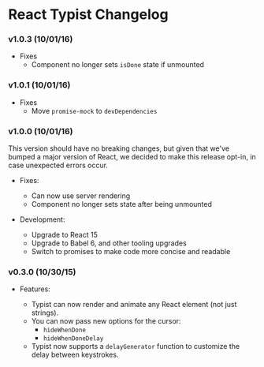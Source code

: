 # React Typist Changelog


### v1.0.3 (10/01/16)

- Fixes
  + Component no longer sets `isDone` state if unmounted


### v1.0.1 (10/01/16)

- Fixes
  + Move `promise-mock` to `devDependencies`


### v1.0.0 (10/01/16)

This version should have no breaking changes, but given that we've bumped a
major version of React, we decided to  make this release opt-in, in case
unexpected errors occur.

- Fixes:
  + Can now use server rendering
  + Component no longer sets state after being unmounted

- Development:
  + Upgrade to React 15
  + Upgrade to Babel 6, and other tooling upgrades
  + Switch to promises to make code more concise and readable


### v0.3.0 (10/30/15)

- Features:

  + Typist can now render and animate any React element (not just strings).
  + You can now pass new options for the cursor:
    + `hideWhenDone`
    + `hideWhenDoneDelay`
  + Typist now supports a `delayGenerator` function to customize the delay
    between keystrokes.

